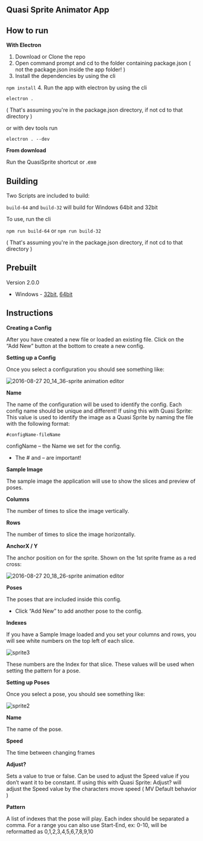 ## Quasi Sprite Animator App

## How to run
**With Electron**

1. Download or Clone the repo
2. Open command prompt and cd to the folder containing package.json ( not the package.json inside the app folder! )
3. Install the dependencies by using the cli

 `npm install`
4. Run the app with electron by using the cli

 `electron .`
 
 ( That's assuming you're in the package.json directory, if not cd to that directory )
 
 or with dev tools run
 
 `electron . --dev`

**From download**

Run the QuasiSprite shortcut or .exe

## Building
Two Scripts are included to build:

`build-64` and `build-32` will build for Windows 64bit and 32bit

To use, run the cli

`npm run build-64` or `npm run build-32`

( That's assuming you're in the package.json directory, if not cd to that directory )

## Prebuilt
Version 2.0.0

* Windows - [32bit](https://www.dropbox.com/s/63qy0cf2az5glox/SpriteAnimator32.rar?dl=0), [64bit](https://www.dropbox.com/s/3zkbyd9znwsp5cw/SpriteAnimator.rar?dl=0)

## Instructions
**Creating a Config**

After you have created a new file or loaded an existing file. Click on the “Add New” button at the bottom to create a new config.

**Setting up a Config**

Once you select a configuration you should see something like:

![2016-08-27 20_14_36-sprite animation editor](https://cloud.githubusercontent.com/assets/9346563/18031381/fbcbb118-6c92-11e6-8630-b7e46c67e03e.png)

**Name**

The name of the configuration will be used to identify the config. Each config name should be unique and different!
If using this with Quasi Sprite:
This value is used to identify the image as a Quasi Sprite by naming the file with the following format:
```
#configName-fileName
```
configName – the Name we set for the config.
* The # and – are important!

**Sample Image**

The sample image the application will use to show the slices and preview of poses.

**Columns**

The number of times to slice the image vertically.

**Rows**

The number of times to slice the image horizontally.

**AnchorX / Y**

The anchor position on for the sprite. Shown on the 1st sprite frame as a red cross:

![2016-08-27 20_18_26-sprite animation editor](https://cloud.githubusercontent.com/assets/9346563/18031399/7507659a-6c93-11e6-9211-b8e0e050e227.png)

**Poses**

The poses that are included inside this config.
* Click “Add New” to add another pose to the config.

**Indexes**

If you have a Sample Image loaded and you set your columns and rows, you will see white numbers on the top left of each slice.

![sprite3](https://cloud.githubusercontent.com/assets/9346563/18031386/06aa2e02-6c93-11e6-9309-b8d23780d4db.png)

These numbers are the Index for that slice. These values will be used when setting the pattern for a pose.

**Setting up Poses**

Once you select a pose, you should see something like:

![sprite2](https://cloud.githubusercontent.com/assets/9346563/18031387/0e46116c-6c93-11e6-8a85-1e26d9b7f096.png)

**Name**

The name of the pose.

**Speed**

The time between changing frames

**Adjust?**

Sets a value to true or false. Can be used to adjust the Speed value if you don’t want it to be constant.
If using this with Quasi Sprite:
Adjust? will adjust the Speed value by the characters move speed ( MV Default behavior )

**Pattern**

A list of indexes that the pose will play. Each index should be separated a comma. For a range you can also use Start-End, ex: 0-10, will be reformatted as 0,1,2,3,4,5,6,7,8,9,10
